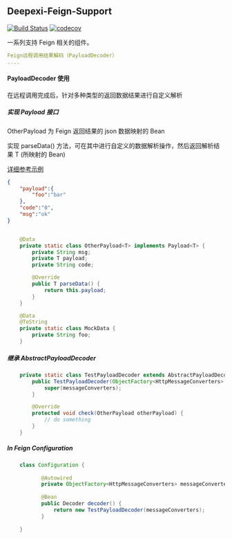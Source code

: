## Deepexi-Feign-Support

[![Build Status](https://travis-ci.org/deepexi/deepexi-feign-support.svg?branch=master)](https://travis-ci.org/deepexi/deepexi-feign-support)
 [![codecov](https://codecov.io/gh/deepexi/deepexi-feign-support/branch/master/graph/badge.svg)](https://codecov.io/gh/deepexi/deepexi-feign-support)

一系列支持 Feign 相关的组件。

```yaml
Feign远程调用结果解码（PayloadDecoder）
....
```  



#### PayloadDecoder 使用
在远程调用完成后，针对多种类型的返回数据结果进行自定义解析

##### 实现 Payload<T> 接口
 OtherPayload 为 Feign 返回结果的 json 数据映射的 Bean
 
 实现 parseData() 方法，可在其中进行自定义的数据解析操作，然后返回解析结果 T (所映射的 Bean)
 
 [详细参考示例](https://github.com/deepexi/deepexi-feign-support/blob/master/src/main/test/java/com/deepexi/support/feign/AbstractPayloadDecoderTest.java)

```json
{
    "payload":{
        "foo":"bar"
    },
    "code":"0",
    "msg":"ok"
}
```


```java

    @Data
    private static class OtherPayload<T> implements Payload<T> {
        private String msg;
        private T payload;
        private String code;

        @Override
        public T parseData() {
            return this.payload;
        }
    }

    @Data
    @ToString
    private static class MockData {
        private String foo;
    }

```

##### 继承 AbstractPayloadDecoder<T>

```java
    private static class TestPayloadDecoder extends AbstractPayloadDecoder<OtherPayload> {
        public TestPayloadDecoder(ObjectFactory<HttpMessageConverters> messageConverters) {
            super(messageConverters);
        }

        @Override
        protected void check(OtherPayload otherPayload) {
            // do something
        }
    }
```

##### In Feign Configuration

```java
    class Configuration {
    
           @Autowired
           private ObjectFactory<HttpMessageConverters> messageConverters;
          
           @Bean
           public Decoder decoder() {
               return new TestPayloadDecoder(messageConverters);
           }
    
    }
```


